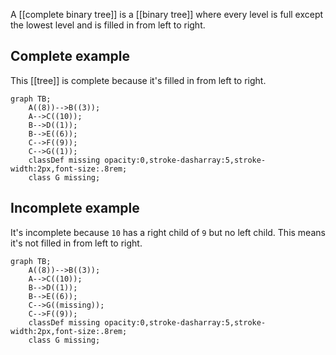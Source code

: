 A [[complete binary tree]] is a [[binary tree]] where every level is full except the lowest level and is filled in from left to right.

## Complete example
This [[tree]] is complete because it's filled in from left to right.

```mermaid
graph TB;
    A((8))-->B((3));
    A-->C((10));
    B-->D((1));
    B-->E((6));
    C-->F((9));
    C-->G((1));
    classDef missing opacity:0,stroke-dasharray:5,stroke-width:2px,font-size:.8rem;
    class G missing;
```
## Incomplete example
It's incomplete because `10` has a right child of `9` but no left child. This means it's not filled in from left to right.
```mermaid
graph TB;
    A((8))-->B((3));
    A-->C((10));
    B-->D((1));
    B-->E((6));
    C-->G((missing));
    C-->F((9));
    classDef missing opacity:0,stroke-dasharray:5,stroke-width:2px,font-size:.8rem;
    class G missing;
```